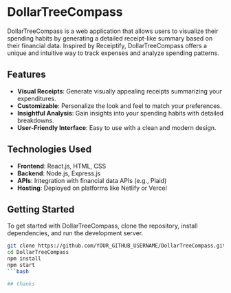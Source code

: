 # DollarTreeCompass

DollarTreeCompass is a web application that allows users to visualize their spending habits by generating a detailed receipt-like summary based on their financial data. Inspired by Receiptify, DollarTreeCompass offers a unique and intuitive way to track expenses and analyze spending patterns.

## Features

- **Visual Receipts**: Generate visually appealing receipts summarizing your expenditures.
- **Customizable**: Personalize the look and feel to match your preferences.
- **Insightful Analysis**: Gain insights into your spending habits with detailed breakdowns.
- **User-Friendly Interface**: Easy to use with a clean and modern design.

## Technologies Used

- **Frontend**: React.js, HTML, CSS
- **Backend**: Node.js, Express.js
- **APIs**: Integration with financial data APIs (e.g., Plaid)
- **Hosting**: Deployed on platforms like Netlify or Vercel

## Getting Started

To get started with DollarTreeCompass, clone the repository, install dependencies, and run the development server.

```bash
git clone https://github.com/YOUR_GITHUB_USERNAME/DollarTreeCompass.git
cd DollarTreeCompass
npm install
npm start
```bash

## thanks
